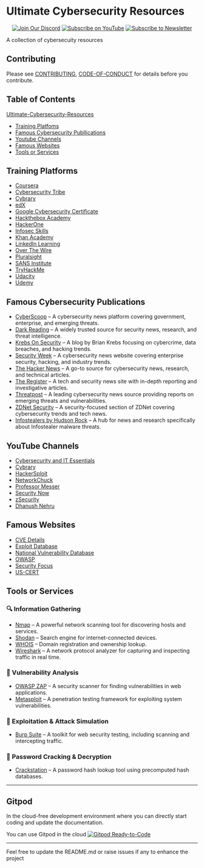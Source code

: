 # Ultimate Cybersecurity Resources

<div align="center">
  
[![Join Our Discord](https://img.shields.io/badge/Discord-Join%20Server-blue?logo=discord&style=for-the-badge)](https://discord.com/invite/Yn9g6KuWyA)
[![Subscribe on YouTube](https://img.shields.io/badge/YouTube-Subscribe-red?logo=youtube&style=for-the-badge)](https://www.youtube.com/@dhanushnehru?sub_confirmation=1)
[![Subscribe to Newsletter](https://img.shields.io/badge/Newsletter-Subscribe-orange?style=for-the-badge)](https://dhanushn.substack.com/)

</div>


A collection of cybersecuity resources 

## Contributing
Please see [CONTRIBUTING](https://github.com/DhanushNehru/Ultimate-Cybersecurity-Resources/blob/main/CONTRIBUTING.md), [CODE-OF-CONDUCT](https://github.com/DhanushNehru/Ultimate-Cybersecurity-Resources/blob/main/CODE-OF-CONDUCT.md) for details before you contribute.

## Table of Contents
[Ultimate-Cybersecurity-Resources](#Ultimate-Cybersecurity-Resources)
- [Training Platfoms](#Training-Platforms)
- [Famous Cybersecurity Publlications](#Famous-Cybersecurity-Publlications)
- [Youtube Channels](#Youtube-Channels)
- [Famous Websites](#Famous-Websites)
- [Tools or Services](#Tools-or-Services)

## Training Platforms
- [Coursera](https://www.coursera.org/)
- [Cybersecurity Tribe](https://www.cybersecuritytribe.com/)
- [Cybrary](https://www.cybrary.it/)
- [edX](https://www.edx.org/)
- [Google Cybersecurity Certificate](https://grow.google/cybersecurity/)
- [Hackthebox Academy](https://www.hackthebox.com/)
- [HackerOne](https://www.hackerone.com/)
- [Infosec Skills](https://www.infosecinstitute.com/skills/)
- [Khan Academy](https://www.khanacademy.org/)
- [LinkedIn Learning](https://www.linkedin.com/learning/)
- [Over The Wire](https://overthewire.org/wargames/)
- [Pluralsight](https://www.pluralsight.com/)
- [SANS Institute](https://www.sans.org/)
- [TryHackMe](https://tryhackme.com/)
- [Udacity](https://www.udacity.com/)
- [Udemy](https://www.udemy.com/)

## Famous Cybersecurity Publications
- [CyberScoop](https://www.cyberscoop.com/) – A cybersecurity news platform covering government, enterprise, and emerging threats.  
- [Dark Reading](https://www.darkreading.com/) – A widely trusted source for security news, research, and threat intelligence.  
- [Krebs On Security](https://krebsonsecurity.com/) – A blog by Brian Krebs focusing on cybercrime, data breaches, and hacking trends.  
- [Security Week](https://www.securityweek.com/) – A cybersecurity news website covering enterprise security, hacking, and industry trends.  
- [The Hacker News](https://thehackernews.com/) – A go-to source for cybersecurity news, research, and technical articles.  
- [The Register](https://www.theregister.com/) – A tech and security news site with in-depth reporting and investigative articles.  
- [Threatpost](https://threatpost.com/) – A leading cybersecurity news source providing reports on emerging threats and vulnerabilities.  
- [ZDNet Security](https://www.zdnet.com/topic/security/) – A security-focused section of ZDNet covering cybersecurity trends and tech news.  
- [Infostealers by Hudson Rock](https://www.infostealers.com/) – A hub for news and research specifically about Infostealer malware threats.  


## YouTube Channels
- [Cybersecurity and IT Essentials](https://www.youtube.com/c/CybersecurityandITEssentials)
- [Cybrary](https://www.youtube.com/c/Cybrary)
- [HackerSploit](https://www.youtube.com/c/HackerSploit)
- [NetworkChuck](https://www.youtube.com/c/NetworkChuck)
- [Professor Messer](https://www.youtube.com/c/professormesser)
- [Security Now](https://www.youtube.com/c/SecurityNow)
- [zSecurity](https://www.youtube.com/c/zSecurity)
- [Dhanush Nehru](https://www.youtube.com/channel/UCkPSG_rUGJqAXmcajZ0mNMw)

## Famous Websites
- [CVE Details](https://www.cvedetails.com/)
- [Exploit Database](https://www.exploit-db.com/)
- [National Vulnerability Database](https://nvd.nist.gov/)
- [OWASP](https://owasp.org/)
- [Security Focus](https://www.securityfocus.com/)
- [US-CERT](https://us-cert.cisa.gov/)

## Tools or Services

### 🔍 Information Gathering  
- [Nmap](https://nmap.org/) – A powerful network scanning tool for discovering hosts and services.
- [Shodan](https://www.shodan.io/) – Search engine for internet-connected devices.
- [WHOIS](https://www.whois.com/) – Domain registration and ownership lookup.
- [Wireshark](https://www.wireshark.org/) – A network protocol analyzer for capturing and inspecting traffic in real time.

### 🔎 Vulnerability Analysis  
- [OWASP ZAP](https://www.zaproxy.org/) – A security scanner for finding vulnerabilities in web applications.  
- [Metasploit](https://www.metasploit.com/) – A penetration testing framework for exploiting system vulnerabilities.  

### 🔐 Exploitation & Attack Simulation  
- [Burp Suite](https://portswigger.net/burp) – A toolkit for web security testing, including scanning and intercepting traffic.  

### 🔑 Password Cracking & Decryption  
- [Crackstation](https://crackstation.net/) – A password hash lookup tool using precomputed hash databases.

----

## Gitpod

In the cloud-free development environment where you can directly start coding and update the documentation.

You can use Gitpod in the cloud  [![Gitpod Ready-to-Code](https://img.shields.io/badge/Gitpod-Ready--to--Code-blue?logo=gitpod)](https://gitpod.io/#https://github.com/DhanushNehru/Ultimate-Cybersecurity-Resources/)

----

Feel free to update the README.md or raise issues if any to enhance the project
